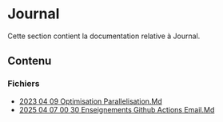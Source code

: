 # Journal

Cette section contient la documentation relative à Journal.

## Contenu


### Fichiers

- [2023 04 09 Optimisation Parallelisation.Md](./2023-04-09-optimisation-parallelisation.md.txt)
- [2025 04 07 00 30 Enseignements Github Actions Email.Md](./2025-04-07-00-30-Enseignements-GitHub-Actions-Email.md.txt)

